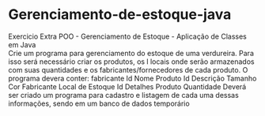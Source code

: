 # Gerenciamento-de-estoque-java
  Exercicio Extra POO - Gerenciamento de Estoque - Aplicação de Classes em Java  
  Crie um programa para gerenciamento do estoque de uma verdureira.  Para isso será necessário criar os produtos, os  l    locais onde serão armazenados com suas quantidades e os fabricantes/fornecedores de cada produto. 
  O programa devera conter: fabricante Id Nome  Produto Id Descrição Tamanho Cor Fabricante  Local de Estoque Id Detalhes Produto Quantidade  Deverá ser criado um programa para cadastro e listagem de cada uma dessas informações, sendo em um banco de dados temporário
